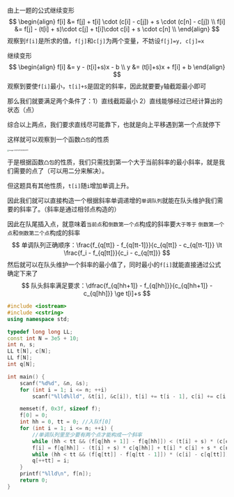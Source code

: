 由上一题的公式继续变形
$$
\begin{align}
f[i] &= f[j] + t[i] \cdot (c[i] - c[j]) + s \cdot (c[n] - c[j]) \\
f[i] &= f[j] - (t[i] + s)\cdot c[j] + t[i]\cdot c[i] + s \cdot c[n] \\
\end{align}
$$
观察到`f[i]`是所求的值，`f[j]`和`c[j]`为两个变量，不妨设`f[j]=y, c[j]=x`

继续变形
$$
\begin{align}
f[i] &= y - (t[i]+s)x - b \\
y    &= (t[i]+s)x + f[i] + b
\end{align}
$$
观察到要使`f[i]`最小，`t[i]+s`是固定的斜率，因此就要要`y`轴截距最小即可

那么我们就要满足两个条件了：1）直线截距最小 2）直线能够经过已经计算出的状态（点）

综合以上两点，我们要求直线尽可能靠下，也就是向上平移遇到第一个点就停下

这样就可以观察到一个函数`凸包`的性质

<img src="/Users/zhaoxiucong/Library/Application Support/typora-user-images/image-20210211203509711.png" alt="image-20210211203509711" style="zoom:25%;" />

于是根据函数`凸包`的性质，我们只需找到第一个大于当前斜率的最小斜率，就是我们需要的点了（可以用二分来解决）。

但这题具有其他性质，`t[i]`随`i`增加单调上升。

因此我们就可以直接构造一个根据斜率单调递增的`单调队列`就能在队头维护我们需要的斜率了。（斜率是通过相邻点构造的）

因此在队尾插入点，就意味着`当前点`和`倒数第一个点`构成的斜率要`大于等于` `倒数第一个点`和`倒数第二个点`构成的斜率
$$
单调队列正确顺序：\frac{f_{q[tt]} - f_{q[tt-1]}}{c_{q[tt]} - c_{q[tt-1]}} \lt \frac{f_i - f_{q[tt]}}{c_i - c_{q[tt]}}
$$
然后就可以在队头维护一个斜率的最小值了，同时最小的`f[i]`就能直接通过公式确定下来了
$$
队头斜率满足要求：\dfrac{f_{q[hh+1]} - f_{q[hh]}}{c_{q[hh+1]} - c_{q[hh]}} \ge t[i]+s
$$


```c++
#include <iostream>
#include <cstring>
using namespace std;

typedef long long LL;
const int N = 3e5 + 10;
int n, s;
LL t[N], c[N];
LL f[N];
int q[N];

int main() {
    scanf("%d%d", &n, &s);
    for (int i = 1; i <= n; ++i)
        scanf("%lld%lld", &t[i], &c[i]), t[i] += t[i - 1], c[i] += c[i - 1];

    memset(f, 0x3f, sizeof f);
    f[0] = 0;
    int hh = 0, tt = 0; //入队f[0]
    for (int i = 1; i <= n; ++i) {
        //单调队列里至少要有两个点才能构成一个斜率
        while (hh < tt && (f[q[hh + 1]] - f[q[hh]]) < (t[i] + s) * (c[q[hh + 1]] - c[q[hh]])) ++hh;
        f[i] = f[q[hh]] - (t[i] + s) * c[q[hh]] + t[i] * c[i] + s * c[n];
        while (hh < tt && (f[q[tt]] - f[q[tt - 1]]) * (c[i] - c[q[tt]]) >= (f[i] - f[q[tt]]) * (c[q[tt]] - c[q[tt - 1]])) --tt;
        q[++tt] = i;
    }
    printf("%lld\n", f[n]);
    return 0;
}
```

